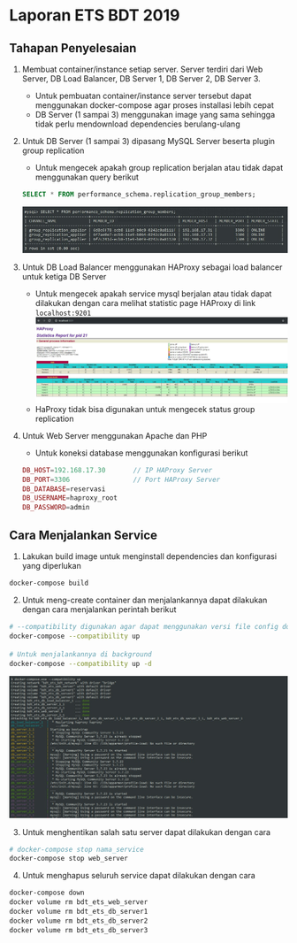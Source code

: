 # Laporan ETS BDT 2019

## Tahapan Penyelesaian
1. Membuat container/instance setiap server. Server terdiri dari Web Server, DB Load Balancer, DB Server 1, DB Server 2, DB Server 3.
    - Untuk pembuatan container/instance server tersebut dapat menggunakan docker-compose agar proses installasi lebih cepat
    - DB Server (1 sampai 3) menggunakan image yang sama sehingga tidak perlu mendownload dependencies berulang-ulang

2. Untuk DB Server (1 sampai 3) dipasang MySQL Server beserta plugin group replication
    - Untuk mengecek apakah group replication berjalan atau tidak dapat menggunakan query berikut
    ```sql
    SELECT * FROM performance_schema.replication_group_members;
    ```
    ![check_group_replication](./assets/check_group_replication_members.jpg)

3. Untuk DB Load Balancer menggunakan HAProxy sebagai load balancer untuk ketiga DB Server
    - Untuk mengecek apakah service mysql berjalan atau tidak dapat dilakukan dengan cara melihat statistic page HAProxy di link `localhost:9201`
    ![check_group_replication](./assets/haproxy_stats.jpg)
    - HaProxy tidak bisa digunakan untuk mengecek status group replication

4. Untuk Web Server menggunakan Apache dan PHP
    - Untuk koneksi database menggunakan konfigurasi berikut
    ```php
    DB_HOST=192.168.17.30       // IP HAProxy Server
    DB_PORT=3306                // Port HAProxy Server
    DB_DATABASE=reservasi
    DB_USERNAME=haproxy_root
    DB_PASSWORD=admin
    ```


## Cara Menjalankan Service
1. Lakukan build image untuk menginstall dependencies dan konfigurasi yang diperlukan
```bash
docker-compose build
```

2. Untuk meng-create container dan menjalankannya dapat dilakukan dengan cara menjalankan perintah berikut
```bash
# --compatibility digunakan agar dapat menggunakan versi file config docker-compose sebelumnya. Tujuannya untuk memberikan batasan/limit memory yang akan digunakan
docker-compose --compatibility up

# Untuk menjalankannya di background
docker-compose --compatibility up -d
```
![docker_compose_up](./assets/docker_compose_up.jpg)

3. Untuk menghentikan salah satu server dapat dilakukan dengan cara
```bash
# docker-compose stop nama_service
docker-compose stop web_server
```

4. Untuk menghapus seluruh service dapat dilakukan dengan cara
```bash
docker-compose down
docker volume rm bdt_ets_web_server
docker volume rm bdt_ets_db_server1
docker volume rm bdt_ets_db_server2
docker volume rm bdt_ets_db_server3
```
